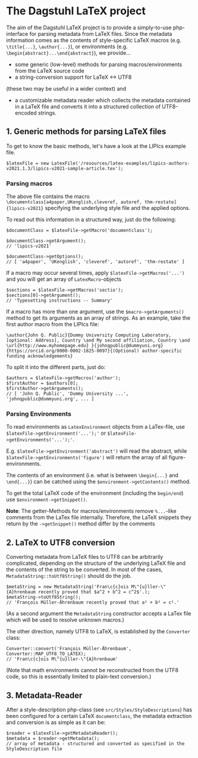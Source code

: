 # The Dagstuhl LaTeX project

The aim of the Dagstuhl LaTeX project is to provide a simply-to-use php-interface for parsing metadata from LaTeX files.
Since the metadata information comes as the contents of style-specific LaTeX macros (e.g. `\title{...}`, `\author{...}`), or environments (e.g. `\begin{abstract}...\end{abstract}`),
we provide... 
- some generic (low-level) methods for parsing macros/environments from the LaTeX source code
- a string-conversion support for LaTeX <-> UTF8

(these two may be useful in a wider context) and
  
- a customizable metadata reader which collects the metadata contained in a LaTeX file and converts it into a structured collection of UTF8-encoded strings.

## 1. Generic methods for parsing LaTeX files

To get to know the basic methods, let's have a look at the LIPIcs example file.
```
$latexFile = new LatexFile('/resources/latex-examples/lipics-authors-v2021.1.3/lipics-v2021-sample-article.tex');
```
### Parsing macros
The above file contains the macro `\documentclass[a4paper,UKenglish,cleveref, autoref, thm-restate]{lipics-v2021}` 
specifying the underlying style file and the applied options.
 
To read out this information in a structured way, just do the following:
```
$documentClass = $latexFile->getMacro('documentclass');

$documentClass->getArgument();
// 'lipics-v2021'

$documentClass->getOptions();
// [ 'a4paper', 'UKenglish', 'cleveref', 'autoref', 'thm-restate' ]
```
If a macro may occur several times, apply `$latexFile->getMacros('...')` and you will get an array of `LatexMacro`-objects
```
$sections = $latexFile->getMacros('sectio');
$sections[0]->getArgument();
// 'Typesetting instructions -- Summary'
```
If a macro has more than one argument, use the `$macro->getArguments()` method to get its arguments as an array of strings. As an example, take the first author macro from the LIPIcs file:
```
\author{John Q. Public}{Dummy University Computing Laboratory, [optional: Address], Country \and My second affiliation, Country \and \url{http://www.myhomepage.edu} }{johnqpublic@dummyuni.org}{https://orcid.org/0000-0002-1825-0097}{(Optional) author-specific funding acknowledgements}
```
To split it into the different parts, just do:
```
$authors = $latexFile->getMacros('author');
$firstAuthor = $authors[0];
$firstAuthor->getArguments();
// [ 'John Q. Public', 'Dummy University ...', 'johnqpublic@dummyuni.org', ... ]
```
### Parsing Environments

To read environments as `LatexEnvironment` objects from a LaTex-file, use  `$latexFile->getEnvironment('...');'` or `$latexFile->getEnvironments('...');'`. 

E.g. `$latexFile->getEnvironment('abstract')` will read the abstract, while `$latexFile->getEnvironments('figure')` will return the array of all figure-environments.

The contents of an environment (i.e. what is between `\begin{...}` and `\end{...}`) can be catched using the `$environment->getContents()` method.

To get the total LaTeX code of the environment (including the `begin/end`) use `$environment->getSnippet()`.

**Note**: The getter-Methods for macros/environments remove `%...`-like comments  from the LaTex file internally. Therefore, the LaTeX snippets they return by the `->getSnippet()` method differ by the comments  

## 2. LaTeX to UTF8 conversion

Converting metadata from LaTeX files to UTF8 can be arbitrarily complicated, depending on the structure of the underlying LaTeX file and the contents of the string to be converted. In most of the cases, `MetadataString::toUtf8String()` should do the job.
```
$metaString = new MetadataString('Fran\c{c}ois M\"{u}ller-\"{A}hrenbaum recently proved that $a^2 + b^2 = c^2$'.);
$metaString->toUtf8String();
// 'François Müller-Ährenbaum recently proved that a² + b² = c².'
```
(As a second argument the `MetadataString` constructor accepts a LaTex file which will be used to resolve unknown macros.)

The other direction, namely UTF8 to LaTeX, is established by the `Converter` class:
```
Converter::convert('François Müller-Ährenbaum', Converter::MAP_UTF8_TO_LATEX);
// 'Fran\c{c}ois M\"{u}ller-\"{A}hrenbaum'
```
(Note that math environments cannot be reconstructed from the UTF8 code, so this is essentially limited to plain-text conversion.)

## 3. Metadata-Reader

After a style-description php-class (see `src/Styles/StyleDescriptions`) has been configured for a certain LaTeX `documentclass`, the metadata extraction and conversion is as simple as it can be:
```
$reader = $latexFile->getMetadataReader();
$metadata = $reader->getMetadata();
// array of metadata - structured and converted as specified in the StyleDescription file
```
 
